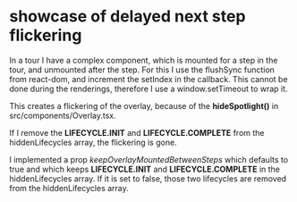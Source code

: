 # showcase of delayed next step flickering

In a tour I have a complex component, which is mounted for a step in the tour, and unmounted after the step.
For this I use the flushSync function from react-dom, and increment the setIndex in the callback.
This cannot be done during the renderings, therefore I use a window.setTimeout to wrap it.

This creates a flickering of the overlay, because of the **hideSpotlight()** in src/components/Overlay.tsx.

If I remove the **LIFECYCLE.INIT** and **LIFECYCLE.COMPLETE** from the hiddenLifecycles array, the flickering is gone.

I implemented a prop *keepOverlayMountedBetweenSteps* which defaults to true and which keeps  **LIFECYCLE.INIT** and **LIFECYCLE.COMPLETE** in the hiddenLifecycles array. If it is set to false, those two lifecycles are removed from the hiddenLifecycles array.


